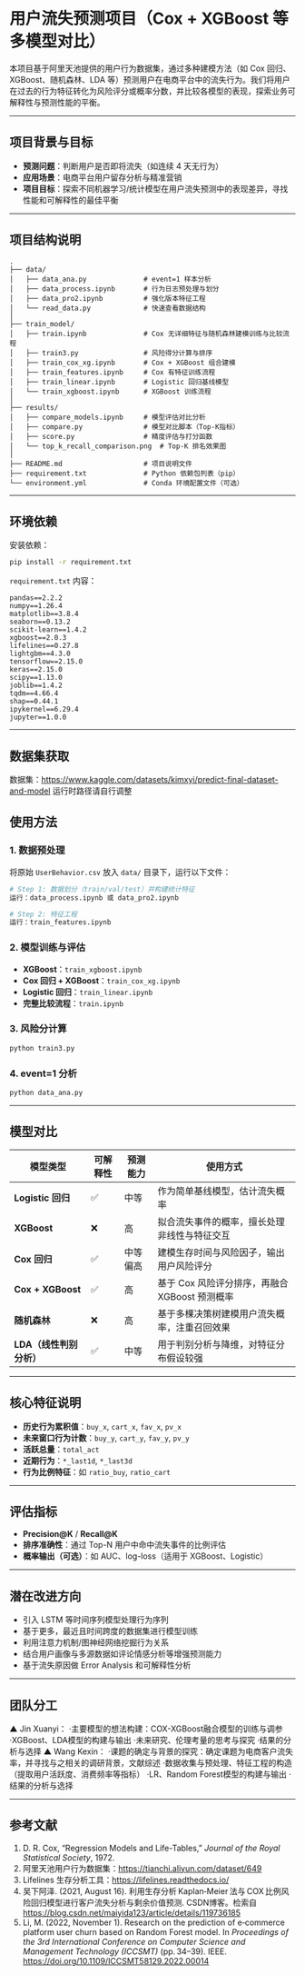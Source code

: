 # 用户流失预测项目（Cox + XGBoost 等多模型对比）

本项目基于阿里天池提供的用户行为数据集，通过多种建模方法（如 Cox 回归、XGBoost、随机森林、LDA 等）预测用户在电商平台中的流失行为。我们将用户在过去的行为特征转化为风险评分或概率分数，并比较各模型的表现，探索业务可解释性与预测性能的平衡。

---

## 项目背景与目标

- **预测问题**：判断用户是否即将流失（如连续 4 天无行为）
- **应用场景**：电商平台用户留存分析与精准营销
- **项目目标**：探索不同机器学习/统计模型在用户流失预测中的表现差异，寻找性能和可解释性的最佳平衡

---

## 项目结构说明

```
.
├── data/
│   ├── data_ana.py              # event=1 样本分析
│   ├── data_process.ipynb       # 行为日志预处理与划分
│   ├── data_pro2.ipynb          # 强化版本特征工程
│   └── read_data.py             # 快速查看数据结构
│
├── train_model/
│   ├── train.ipynb              # Cox 无详细特征与随机森林建模训练与比较流程
│   ├── train3.py                # 风险得分计算与排序
│   ├── train_cox_xg.ipynb       # Cox + XGBoost 组合建模
│   ├── train_features.ipynb     # Cox 有特征训练流程
│   ├── train_linear.ipynb       # Logistic 回归基线模型
│   └── train_xgboost.ipynb      # XGBoost 训练流程
│
├── results/
│   ├── compare_models.ipynb     # 模型评估对比分析
│   ├── compare.py               # 模型对比脚本（Top-K指标）
│   ├── score.py                 # 精度评估与打分函数
│   └── top_k_recall_comparison.png  # Top-K 排名效果图
│
├── README.md                    # 项目说明文件
├── requirement.txt              # Python 依赖包列表（pip）
└── environment.yml              # Conda 环境配置文件（可选）

```
---

## 环境依赖

安装依赖：

```bash
pip install -r requirement.txt
```

`requirement.txt` 内容：

```
pandas==2.2.2
numpy==1.26.4
matplotlib==3.8.4
seaborn==0.13.2
scikit-learn==1.4.2
xgboost==2.0.3
lifelines==0.27.8
lightgbm==4.3.0
tensorflow==2.15.0
keras==2.15.0
scipy==1.13.0
joblib==1.4.2
tqdm==4.66.4
shap==0.44.1
ipykernel==6.29.4
jupyter==1.0.0
```

---
## 数据集获取
数据集：https://www.kaggle.com/datasets/kimxyi/predict-final-dataset-and-model
运行时路径请自行调整

## 使用方法

### 1. 数据预处理

将原始 `UserBehavior.csv` 放入 `data/` 目录下，运行以下文件：

```bash
# Step 1: 数据划分（train/val/test）并构建统计特征
运行：data_process.ipynb 或 data_pro2.ipynb

# Step 2: 特征工程
运行：train_features.ipynb
```

### 2. 模型训练与评估

- **XGBoost**：`train_xgboost.ipynb`
- **Cox 回归 + XGBoost**：`train_cox_xg.ipynb`
- **Logistic 回归**：`train_linear.ipynb`
- **完整比较流程**：`train.ipynb`

### 3. 风险分计算

```bash
python train3.py
```

### 4. event=1 分析

```bash
python data_ana.py
```

---

## 模型对比

| 模型类型              | 可解释性 | 预测能力 | 使用方式                                               |
|-----------------------|----------|----------|--------------------------------------------------------|
| **Logistic 回归**         | ✅        | 中等     | 作为简单基线模型，估计流失概率                            |
| **XGBoost**             | ❌        | 高       | 拟合流失事件的概率，擅长处理非线性与特征交互                 |
| **Cox 回归**            | ✅        | 中等偏高 | 建模生存时间与风险因子，输出用户风险评分                     |
| **Cox + XGBoost**       | ✅        | 高       | 基于 Cox 风险评分排序，再融合 XGBoost 预测概率             |
| **随机森林**            | ❌        | 高       | 基于多棵决策树建模用户流失概率，注重召回效果                 |
| **LDA（线性判别分析）** | ✅        | 中等     | 用于判别分析与降维，对特征分布假设较强                      |

---

## 核心特征说明

- **历史行为累积值**：`buy_x`, `cart_x`, `fav_x`, `pv_x`
- **未来窗口行为计数**：`buy_y`, `cart_y`, `fav_y`, `pv_y`
- **活跃总量**：`total_act`
- **近期行为**：`*_last1d`, `*_last3d`
- **行为比例特征**：如 `ratio_buy`, `ratio_cart`

---

## 评估指标

- **Precision@K** / **Recall@K**
- **排序准确性**：通过 Top-N 用户中命中流失事件的比例评估
- **概率输出（可选）**：如 AUC、log-loss（适用于 XGBoost、Logistic）

---

## 潜在改进方向

- 引入 LSTM 等时间序列模型处理行为序列
- 基于更多，最近且时间跨度的数据集进行模型训练
- 利用注意力机制/图神经网络挖掘行为关系
- 结合用户画像与多源数据如评论情感分析等增强预测能力
- 基于流失原因做 Error Analysis 和可解释性分析

---

## 团队分工

▲ Jin Xuanyi：
·主要模型的想法构建：COX-XGBoost融合模型的训练与调参
·XGBoost、LDA模型的构建与输出
·未来研究、伦理考量的思考与探究
·结果的分析与选择
▲ Wang Kexin：
·课题的确定与背景的探究：确定课题为电商客户流失率，并寻找与之相关的调研背景，文献综述
·数据收集与预处理、特征工程的构造（提取用户活跃度、消费频率等指标）
·LR、Random Forest模型的构建与输出
·结果的分析与选择

---

## 参考文献

1. D. R. Cox, “Regression Models and Life-Tables,” *Journal of the Royal Statistical Society*, 1972.
2. 阿里天池用户行为数据集：https://tianchi.aliyun.com/dataset/649
3. Lifelines 生存分析工具：https://lifelines.readthedocs.io/
4. 吴下阿泽. (2021, August 16). 利用生存分析 Kaplan‑Meier 法与 COX 比例风险回归模型进行客户流失分析与剩余价值预测. CSDN博客。检索自 https://blog.csdn.net/maiyida123/article/details/119736185
5. Li, M. (2022, November 1). Research on the prediction of e‑commerce platform user churn based on Random Forest model. In *Proceedings of the 3rd International Conference on Computer Science and Management Technology (ICCSMT)* (pp. 34–39). IEEE. https://doi.org/10.1109/ICCSMT58129.2022.00014

